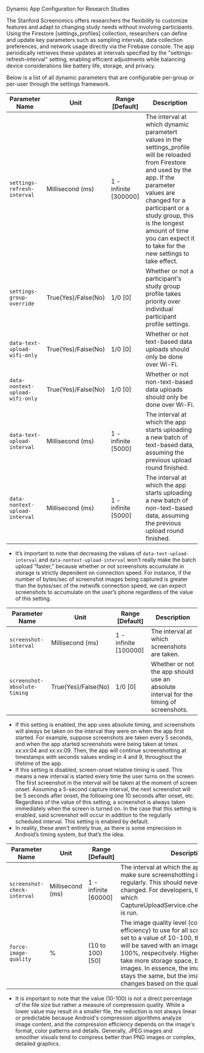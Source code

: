 Dynamic App Configuration for Research Studies

The Stanford Screenomics offers researchers the flexibility to customize features and adapt to changing study needs without involving participants. Using the Firestore [settings_profiles] collection, researchers can define and update key parameters such as sampling intervals, data collection preferences, and network usage directly via the Firebase console. The app periodically retrieves these updates at intervals specified by the "settings-refresh-interval" setting, enabling efficient adjustments while balancing device considerations like battery life, storage, and privacy.

Below is a list of all dynamic parameters that are configurable per-group or per-user through the settings framework.

| Parameter Name | Unit | Range [Default] | Description |
|---|---|---|---|
| `settings-refresh-interval` | Millisecond (ms) | 1 - infinite [300000] | The interval at which dynamic parametert values in the settings_profile will be reloaded from Firestore and used by the app. If the parameter values are changed for a participant or a study group, this is the longest amount of time you can expect it to take for the new settings to take effect. |
| `settings-group-override` | True(Yes)/False(No) | 1/0 [0] | Whether or not a participant's study group profile takes priority over individual participant profile settings. |
| `data-text-upload-wifi-only` | True(Yes)/False(No) | 1/0 [0] | Whether or not text-based data uploads should only be done over Wi-Fi. |
| `data-nontext-upload-wifi-only` | True(Yes)/False(No) | 1/0 [0] | Whether or not non-text-based data uploads should only be done over Wi-Fi. |
| `data-text-upload-interval` | Millisecond (ms) | 1 - infinite [5000] | The interval at which the app starts uploading a new batch of text-based data, assuming the previous upload round finished. |
| `data-nontext-upload-interval` | Millisecond (ms) | 1 - infinite [5000] | The interval at which the app starts uploading a new batch of non-text-based data, assuming the previous upload round finished. |

- It’s important to note that decreasing the values of `data-text-upload-interval` and `data-nontext-upload-interval` won’t really make the batch upload “faster,” because whether or not screenshots accumulate in storage is strictly dependent on connection speed. For instance, if the number of bytes/sec of screenshot images being captured is greater than the bytes/sec of the netwofk connection speed, we can expect screenshots to accumulate on the user’s phone regardless of the value of this setting.

| Parameter Name | Unit | Range [Default] | Description |
|---|---|---|---|
| `screenshot-interval` | Millisecond (ms) | 1 - infinite [100000] | The interval at which screenshots are taken. |
| `screenshot-absolute-timing` | True(Yes)/False(No) | 1/0 [0] | Whether or not the app should use an absolute interval for the timing of screenshots. |

- If this setting is enabled, the app uses absolute timing, and screenshots will always be taken on the interval they were on when the app first started. For example, suppose screenshots are taken every 5 seconds, and when the app started screenshots were being taken at times xx:xx:04 and xx:xx:09. Then, the app will continue screenshotting at timestamps with seconds values ending in 4 and 9, throughout the lifetime of the app.
- If this setting is disabled, screen-onset relative timing is used. This means a new interval is started every time the user turns on the screen. The first screenshot in the interval will be taken at the moment of screen onset. Assuming a 5-second capture interval, the next screenshot will be 5 seconds after onset, the following one 10 seconds after onset, etc. Regardless of the value of this setting, a screenshot is always taken immediately when the screen is turned on. In the case that this setting is enabled, said screenshot will occur in addition to the regularly scheduled interval. This setting is enabled by default.
- In reality, these aren't entirely true, as there is some imprecision in Android’s timing system, but that’s the idea.

| Parameter Name | Unit | Range [Default] | Description |
|---|---|---|---|
| `screenshot-check-interval` | Millisecond (ms) | 1 - infinite [60000] | The interval at which the app checks itself to make sure screenshotting is still occurring regularly. This should never really need to be changed. For developers, this is the interval at which CaptureUploadService.checkScreengrabbing() is run.
| `force-image-quality` | % | (10 to 100) [50] | The image quality level (compression efficiency) to use for all screenshots. If this is set to a value of 10-100, then all screenshots will be saved with an image quality of 10-100%, respecitvely. Higher quality levels will take more storage space, but will be better images. In essence, the image size in pixels stays the same, but the image file size changes based on the quality level. |

- It is important to note that the value (10-100) is not a direct percentage of the file size but rather a measure of compression quality. While a lower value may result in a smaller file, the reduction is not always linear or predictable because Android's compression algorithms analyze image content, and the compression efficiency depends on the image's format, color patterns and details. Generally, JPEG images and smoother visuals tend to compress better than PNG images or complex, detailed graphics.





















